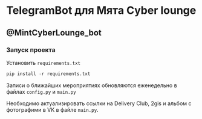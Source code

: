 # TelegramBot для Мята Cyber lounge 
## @MintCyberLounge_bot
### Запуск проекта
Установить `requirements.txt` 
```python
pip install -r requirements.txt
```
Записи о ближайших мероприятиях обновляются еженедельно в файлах `config.py` и `main.py`

Необходимо актуализировать ссылки на Delivery Club, 2gis и альбом с фотографими в VK в файле `main.py`.